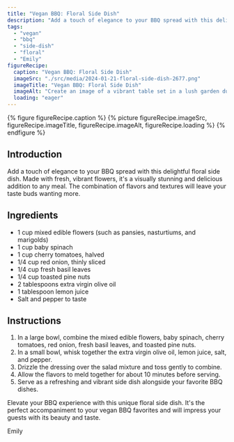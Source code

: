 ```yaml
---
title: "Vegan BBQ: Floral Side Dish"
description: "Add a touch of elegance to your BBQ spread with this delightful floral side dish. Made with fresh, vibrant flowers, it's a visually stunning and delicious addition to any meal."
tags:
  - "vegan"
  - "bbq"
  - "side-dish"
  - "floral"
  - "Emily"
figureRecipe: 
  caption: "Vegan BBQ: Floral Side Dish"
  imageSrc: "./src/media/2024-01-21-floral-side-dish-2677.png"
  imageTitle: "Vegan BBQ: Floral Side Dish"
  imageAlt: "Create an image of a vibrant table set in a lush garden during a sunny day. The table is adorned with a Vegan BBQ: Floral Side Dish. On the weathered wooden table are rustic wooden plates and utensils. The side dish boasts a variety of colorful edible flowers, fresh baby spinach, juicy cherry tomatoes, thinly sliced red onions, fragrant basil leaves, and toasted pine nuts drizzled with a dressing made from extra virgin olive oil, zesty lemon juice, and a pinch of salt and pepper. The natural beauty and enticing aroma of the dish takes center stage, surrounded by the serene garden ambiance. The scene exemplifies a summer BBQ gathering celebrating nature's bounty and the creativity of vegan cuisine."
  loading: "eager"
---
```


{% figure figureRecipe.caption %}
{% picture figureRecipe.imageSrc, figureRecipe.imageTitle, figureRecipe.imageAlt, figureRecipe.loading %}
{% endfigure %}

## Introduction

Add a touch of elegance to your BBQ spread with this delightful floral side dish. Made with fresh, vibrant flowers, it's a visually stunning and delicious addition to any meal. The combination of flavors and textures will leave your taste buds wanting more.

## Ingredients

- 1 cup mixed edible flowers (such as pansies, nasturtiums, and marigolds)
- 1 cup baby spinach
- 1 cup cherry tomatoes, halved
- 1/4 cup red onion, thinly sliced
- 1/4 cup fresh basil leaves
- 1/4 cup toasted pine nuts
- 2 tablespoons extra virgin olive oil
- 1 tablespoon lemon juice
- Salt and pepper to taste

## Instructions

1. In a large bowl, combine the mixed edible flowers, baby spinach, cherry tomatoes, red onion, fresh basil leaves, and toasted pine nuts.
2. In a small bowl, whisk together the extra virgin olive oil, lemon juice, salt, and pepper.
3. Drizzle the dressing over the salad mixture and toss gently to combine.
4. Allow the flavors to meld together for about 10 minutes before serving.
5. Serve as a refreshing and vibrant side dish alongside your favorite BBQ dishes.

Elevate your BBQ experience with this unique floral side dish. It's the perfect accompaniment to your vegan BBQ favorites and will impress your guests with its beauty and taste.

Emily

